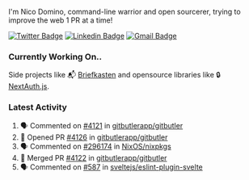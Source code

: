 
I'm Nico Domino, command-line warrior and open sourcerer, trying to improve the web 1 PR at a time!

[![Twitter Badge](https://img.shields.io/badge/-@ndom91-1ca0f1?style=flat-square&labelColor=1ca0f1&logo=twitter&logoColor=white&link=https://twitter.com/ndom91)](https://twitter.com/ndom91) [![Linkedin Badge](https://img.shields.io/badge/-ndom91-blue?style=flat-square&logo=Linkedin&logoColor=white&link=https://www.linkedin.com/in/ndom91/)](https://www.linkedin.com/in/ndom91/) [![Gmail Badge](https://img.shields.io/badge/-yo@ndo.dev-c14438?style=flat-square&logo=mail.ru&logoColor=white&link=mailto:yo@ndo.dev)](mailto:yo@ndo.dev)

### Currently Working On..

Side projects like 📬 [Briefkasten](https://briefkastenhq.com) and opensource libraries like 🔒 [NextAuth.js](https://github.com/nextauthjs/next-auth).

<!--START_SECTION_PROFILE_VIEWS:readme-info-->
<!--END_SECTION_PROFILE_VIEWS:readme-info-->

<!--START_SECTION_DAILY_COMMIT:readme-info-->
<!--END_SECTION_DAILY_COMMIT:readme-info-->

<!--START_SECTION_WEEKLY_COMMIT:readme-info-->
<!--END_SECTION_WEEKLY_COMMIT:readme-info-->

### Latest Activity

<!--START_SECTION:activity-->
1. 🗣 Commented on [#4121](https://github.com/gitbutlerapp/gitbutler/pull/4121#issuecomment-2179384438) in [gitbutlerapp/gitbutler](https://github.com/gitbutlerapp/gitbutler)
2. 💪 Opened PR [#4126](https://github.com/gitbutlerapp/gitbutler/pull/4126) in [gitbutlerapp/gitbutler](https://github.com/gitbutlerapp/gitbutler)
3. 🗣 Commented on [#296174](https://github.com/NixOS/nixpkgs/pull/296174#issuecomment-2178830105) in [NixOS/nixpkgs](https://github.com/NixOS/nixpkgs)
4. 🎉 Merged PR [#4122](https://github.com/gitbutlerapp/gitbutler/pull/4122) in [gitbutlerapp/gitbutler](https://github.com/gitbutlerapp/gitbutler)
5. 🗣 Commented on [#587](https://github.com/sveltejs/eslint-plugin-svelte/issues/587#issuecomment-2178479932) in [sveltejs/eslint-plugin-svelte](https://github.com/sveltejs/eslint-plugin-svelte)
<!--END_SECTION:activity-->
